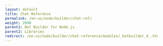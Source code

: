 ```yaml
---
layout: default
title: Chat Reference
permalink: /en-us/node/builder/chat-ref/
weight: 2690
parent1: Bot Builder for Node.js
parent2: Libraries
redirect: /en-us/node/builder/chat-reference/modules/_botbuilder_d_.html
---
```

